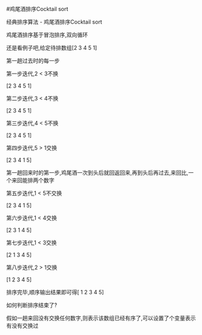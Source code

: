 #鸡尾酒排序Cocktail sort

经典排序算法 - 鸡尾酒排序Cocktail sort

鸡尾酒排序基于冒泡排序,双向循环

还是看例子吧,给定待排数组[2 3 4 5 1]

第一趟过去时的每一步

第一步迭代,2 < 3不换

[2 3 4 5 1]

 

第二步迭代,3 < 4不换

[2 3 4 5 1]

 

第三步迭代,4 < 5不换

[2 3 4 5 1]

 

第四步迭代,5 > 1交换

[2 3 4 1 5]

 

第一趟回来时的第一步,鸡尾酒一次到头后就回返回来,再到头后再过去,来回比,一个来回能排两个数字

第五步迭代,1 < 5不交换

[2 3 4 1 5]

 

第六步迭代,1 < 4交换

[2 3 1 4 5]

 

第七步迭代,1 < 3交换

[2 1 3 4 5]

 

第八步迭代,2 > 1交换

[1 2 3 4 5]

 

排序完毕,顺序输出结果即可得[ 1 2 3 4 5]

 

如何判断排序结束了?

假如一趟来回没有交换任何数字,则表示该数组已经有序了,可以设置了个变量表示有没有交换过
